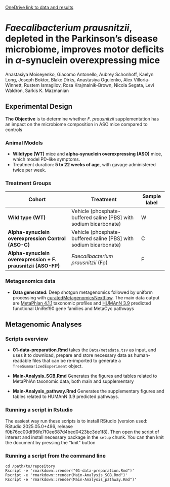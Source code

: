 [OneDrive link to data and results](https://cuny907-my.sharepoint.com/:f:/g/personal/giacomo_antonello53_login_cuny_edu/EqYK-hqjR19Eg86ruPfCmDUBfJQDmHs1pOVXIozT3el-OA?e=l2DHdg)

# *Faecalibacterium prausnitzii*, depleted in the Parkinson’s disease microbiome, improves motor deficits in $\alpha$-synuclein overexpressing mice

Anastasiya Moiseyenko, Giacomo Antonello, Aubrey Schonhoff, Kaelyn Long, 
Joseph Boktor, Blake Dirks, Anastasiya Oguienko, Alex Villoria-Winnett, 
Rustem Ismagilov, Rosa Krajmalnik-Brown, Nicola Segata, Levi Waldron, 
Sarkis K. Mazmanian

## Experimental Design

**The Objective** is to determine whether *F. prausnitzii* supplementation has an 
  impact on the microbiome composition in ASO mice compared to controls
  
### Animal Models

- **Wildtype (WT)** mice and **alpha-synuclein overexpressing (ASO)** mice, which model PD-like symptoms.  
- Treatment duration: **5 to 22 weeks of age**, with gavage administered twice per week.  

### Treatment Groups

| Cohort             | Treatment                                                  | Sample label |  
|--------------------|------------------------------------------------------------|--------------|  
| **Wild type (WT)** | Vehicle (phosphate-buffered saline [PBS] with sodium bicarbonate)      | W    |
| **Alpha-synuclein overexpression Control (ASO-C)**        | Vehicle (phosphate-buffered saline [PBS] with sodium bicarbonate) | C          |  
| **Alpha-synuclein overexpression + F. prausnitzii (ASO-FP)**             | *Faecalibacterium prausnitzii* (Fp)  | F          |  

### Metagenomics data
  
  - **Data generated:** Deep shotgun metagenomics followed by uniform processing
  with [curatedMetagenomicsNextflow](https://github.com/seandavi/curatedMetagenomicsNextflow).
  The main data output are [MetaPhlan 4.1.1](https://github.com/biobakery/MetaPhlAn/releases/tag/4.1.1) taxonomic profiles
  and [HUMAnN 3.9](https://github.com/biobakery/humann/releases/tag/v3.9) predicted functional UniRef90 gene families and MetaCyc 
  pathways

## Metagenomic Analyses

### Scripts overview
  
  - **01-data-preparation.Rmd** takes the `Data/metadata.tsv` as input, and
  uses it to download, prepare and store necessary data as human-readable files
  that can be re-imported to generate a `TreeSummarizedExperiment` object.
  
  - **Main-Analysis_SGB.Rmd** Generates the figures and tables related to 
  MetaPhlAn taxonomic data, both main and supplementary
  
  - **Main-Analysis_pathway.Rmd** Generates the supplementary figures and tables
  related to HUMAnN 3.9 predicted pathways.

### Running a script in Rstudio

The easiest way run these scripts is to install RStudio 
(version used: RStudio 2025.05.0+496, 
release f0b76cc00df96fe7f0ee687d4bed0423bc3de1f8).
Then open the script of interest and install necessary package in the `setup`
chunk. You can then knit the document by pressing the "knit" button

### Running a script from the command line

```
cd /path/to/repository
Rscript -e 'rmarkdown::render("01-data-preparation.Rmd")'
Rscript -e 'rmarkdown::render(Main-Analysis_SGB.Rmd")'
Rscript -e 'rmarkdown::render(Main-Analysis_pathway.Rmd")'
```
